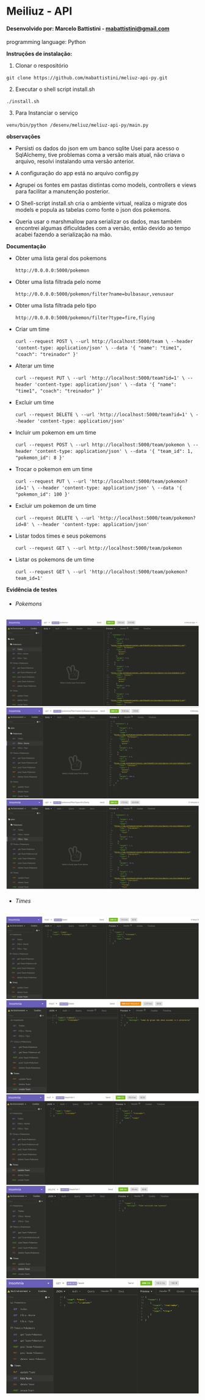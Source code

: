 # Meiliuz - API

#### Desenvolvido por:  Marcelo Battistini - mabattistini@gmail.com

programming language: Python

**Instruções de instalação:**

1. Clonar o respositório

`git clone https://github.com/mabattistini/meliuz-api-py.git`

2. Executar o shell script install.sh

`./install.sh`

3. Para Instanciar o serviço

`venv/bin/python /desenv/meliuz/meliuz-api-py/main.py`

**observações**

- Persisti os dados do json em um banco sqlite
Usei para acesso o SqlAlchemy, tive problemas 
coma a versão mais atual, não criava o arquivo,
resolvi instalando uma versão anterior.

- A configuração do app está no arquivo config.py

- Agrupei os fontes em pastas distintas como models, controllers e views 
para facilitar a manutenção  posterior.

- O Shell-script install.sh cria o ambiente virtual, realiza o migrate dos models
e popula as tabelas como fonte o json dos pokemons.

- Queria usar o marshmallow para serializar os dados, mas também
encontrei algumas dificuldades com a versão, então devido ao tempo
acabei fazendo a serialização na mão.


**Documentação**

- Obter uma lista geral dos pokemons

    `http://0.0.0.0:5000/pokemon`

- Obter uma lista filtrada pelo nome
   
    `http://0.0.0.0:5000/pokemon/filter?name=bulbasaur,venusaur`
  
- Obter uma lista filtrada pelo tipo
    
    `http://0.0.0.0:5000/pokemon/filter?type=fire,flying`


- Criar um time 

  `curl --request POST \
    --url http://localhost:5000/team \
    --header 'content-type: application/json' \
    --data '{
      "name": "time1",
      "coach": "treinador"
  }'`

- Alterar um time
  
  `curl --request PUT \
    --url 'http://localhost:5000/team?id=1' \
    --header 'content-type: application/json' \
    --data '{
      "name": "time1",
      "coach": "treinador"
  }'`
  
- Excluir um time
  
  `curl --request DELETE \
    --url 'http://localhost:5000/team?id=1' \
    --header 'content-type: application/json'`



- Incluir um pokemon em um time

  `curl --request POST \
    --url http://localhost:5000/team/pokemon \
    --header 'content-type: application/json' \
    --data '{
      "team_id": 1,
      "pokemon_id": 8
  }'`
  

- Trocar o pokemon em um time

  `curl --request PUT \
    --url 'http://localhost:5000/team/pokemon?id=1' \
    --header 'content-type: application/json' \
    --data '{
      "pokemon_id": 100
  }'`
  
- Excluir um pokemon de um time

  `curl --request DELETE \
    --url 'http://localhost:5000/team/pokemon?id=8' \
    --header 'content-type: application/json'`
  
- Listar todos times e seus pokemons

  `curl --request GET \
    --url http://localhost:5000/team/pokemon`
  
- Listar os pokemons de um time
  
  `curl --request GET \
    --url 'http://localhost:5000/team/pokemon?team_id=1'`
  

**Evidência de testes**

- ###### Pokemons

 ![](https://github.com/mabattistini/meliuz-api-py/blob/master/testes/pokemons/Captura%20de%20tela%20de%202021-03-18%2015-37-50.png)
 ![](https://github.com/mabattistini/meliuz-api-py/blob/master/testes/pokemons/Captura%20de%20tela%20de%202021-03-18%2015-47-06.png)
 ![](https://github.com/mabattistini/meliuz-api-py/blob/master/testes/pokemons/Captura%20de%20tela%20de%202021-03-18%2015-45-00.png)

- ###### Times

![](https://github.com/mabattistini/meliuz-api-py/blob/master/testes/times/Captura%20de%20tela%20de%202021-03-18%2015-49-46.png)
![](https://github.com/mabattistini/meliuz-api-py/blob/master/testes/times/Captura%20de%20tela%20de%202021-03-18%2015-50-46.png)
![](https://github.com/mabattistini/meliuz-api-py/blob/master/testes/times/Captura%20de%20tela%20de%202021-03-18%2015-52-03.png)
![](https://github.com/mabattistini/meliuz-api-py/blob/master/testes/times/Captura%20de%20tela%20de%202021-03-18%2015-52-37.png)
![](https://github.com/mabattistini/meliuz-api-py/blob/master/testes/times/Captura%20de%20tela%20de%202021-03-18%2015-55-01.png)